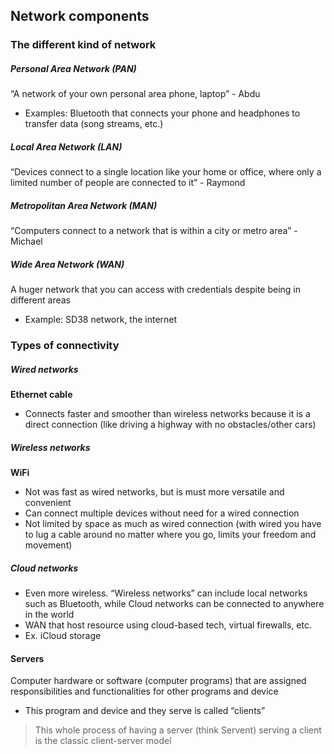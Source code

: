 ## Network components

### The different kind of network

##### Personal Area Network (PAN)
“A network of your own personal area phone, laptop” - Abdu
- Examples: Bluetooth that connects your phone and headphones to transfer data (song streams, etc.)
##### Local Area Network (LAN)
“Devices connect to a single location like your home or office, where only a limited number of people are connected to it” - Raymond


##### Metropolitan Area Network (MAN)
“Computers connect to a network that is within a city or metro area” - Michael

##### Wide Area Network (WAN)
A huger network that you can access with credentials despite being in different areas
- Example: SD38 network, the internet

### Types of connectivity

##### Wired networks
**Ethernet cable**
- Connects faster and smoother than wireless networks because it is a direct connection (like driving a highway with no obstacles/other cars)

##### Wireless networks
**WiFi**
- Not was fast as wired networks, but is must more versatile and convenient
- Can connect multiple devices without need for a wired connection
- Not limited by space as much as wired connection (with wired you have to lug a cable around no matter where you go, limits your freedom and movement) 

##### Cloud networks
- Even more wireless. “Wireless networks” can include local networks such as Bluetooth, while Cloud networks can be connected to anywhere in the world
- WAN that host resource using cloud-based tech, virtual firewalls, etc.
- Ex. iCloud storage


#### Servers
Computer hardware or software (computer programs) that are assigned responsibilities and functionalities for other programs and device
- This program and device and they serve is called “clients”


>This whole process of having a server (think Servent) serving a client is the classic client-server model
